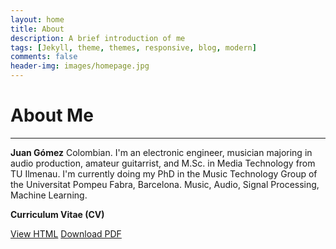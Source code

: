 ```yaml
---
layout: home
title: About
description: A brief introduction of me
tags: [Jekyll, theme, themes, responsive, blog, modern]
comments: false
header-img: images/homepage.jpg
---
```


# About Me
-----

**Juan Gómez** Colombian. I'm an electronic engineer, musician majoring in audio production, amateur guitarrist, and M.Sc. in Media Technology from TU Ilmenau. I'm currently doing my PhD in the Music Technology Group of the Universitat Pompeu Fabra, Barcelona. Music, Audio, Signal Processing, Machine Learning.

**Curriculum Vitae (CV)**

<div markdown="0">
    <a href="{{ site.url }}/CV/" class="btn btn-info">View HTML</a>
    <a href="{{ site.url }}/downloads/CV.pdf" class="btn btn-success">Download PDF</a>
</div>
